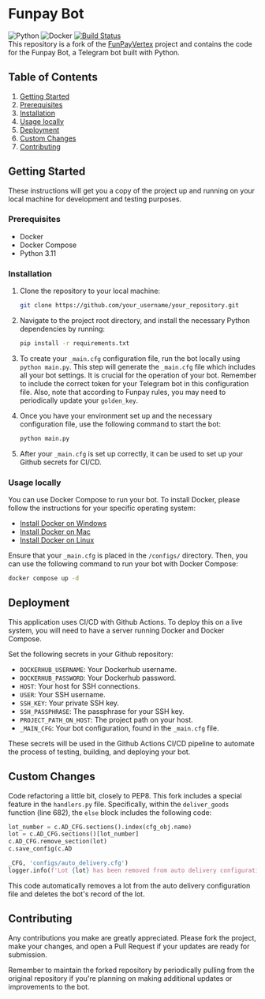 # Funpay Bot
![Python](https://img.shields.io/badge/python-v3.11-blue)
![Docker](https://img.shields.io/badge/docker-latest-blue)
[![Build Status](https://img.shields.io/endpoint.svg?url=https%3A%2F%2Factions-badge.atrox.dev%2F4erdenko%2FFunPayVertex-mod%2Fbadge%3Fref%3Dmain&style=flat)](https://actions-badge.atrox.dev/4erdenko/FunPayVertex-mod/goto?ref=main)  
This repository is a fork of the [FunPayVertex](https://github.com/NightStrang6r/FunPayVertex) project and contains the code for the Funpay Bot, a Telegram bot built with Python.

## Table of Contents

1. [Getting Started](#getting-started)
2. [Prerequisites](#prerequisites)
3. [Installation](#installation)
4. [Usage locally](#usage-locally)
5. [Deployment](#deployment)
6. [Custom Changes](#custom-changes)
7. [Contributing](#contributing)

## Getting Started

These instructions will get you a copy of the project up and running on your local machine for development and testing purposes.

### Prerequisites

- Docker
- Docker Compose
- Python 3.11

### Installation

1. Clone the repository to your local machine:

   ```bash
   git clone https://github.com/your_username/your_repository.git
   ```

2. Navigate to the project root directory, and install the necessary Python dependencies by running:

   ```bash
   pip install -r requirements.txt
   ```

3. To create your `_main.cfg` configuration file, run the bot locally using `python main.py`. This step will generate the `_main.cfg` file which includes all your bot settings. It is crucial for the operation of your bot. Remember to include the correct token for your Telegram bot in this configuration file. Also, note that according to Funpay rules, you may need to periodically update your `golden_key`.  

4. Once you have your environment set up and the necessary configuration file, use the following command to start the bot:

    ```bash
    python main.py
    ```

5. After your `_main.cfg` is set up correctly, it can be used to set up your Github secrets for CI/CD.

### Usage locally

You can use Docker Compose to run your bot. To install Docker, please follow the instructions for your specific operating system:

- [Install Docker on Windows](https://docs.docker.com/desktop/windows/install/)
- [Install Docker on Mac](https://docs.docker.com/desktop/mac/install/)
- [Install Docker on Linux](https://docs.docker.com/engine/install/)

Ensure that your `_main.cfg` is placed in the `/configs/` directory. Then, you can use the following command to run your bot with Docker Compose:

```bash
docker compose up -d
```

## Deployment

This application uses CI/CD with Github Actions. To deploy this on a live system, you will need to have a server running Docker and Docker Compose.

Set the following secrets in your Github repository:
   - `DOCKERHUB_USERNAME`: Your Dockerhub username.
   - `DOCKERHUB_PASSWORD`: Your Dockerhub password.
   - `HOST`: Your host for SSH connections.
   - `USER`: Your SSH username.
   - `SSH_KEY`: Your private SSH key.
   - `SSH_PASSPHRASE`: The passphrase for your SSH key.
   - `PROJECT_PATH_ON_HOST`: The project path on your host.
   - `_MAIN_CFG`: Your bot configuration, found in the `_main.cfg` file.

These secrets will be used in the Github Actions CI/CD pipeline to automate the process of testing, building, and deploying your bot.

## Custom Changes
Code refactoring a little bit, closely to PEP8.
This fork includes a special feature in the `handlers.py` file. Specifically, within the `deliver_goods` function (line 682), the `else` block includes the following code:

```python
lot_number = c.AD_CFG.sections().index(cfg_obj.name)
lot = c.AD_CFG.sections()[lot_number]
c.AD_CFG.remove_section(lot)
c.save_config(c.AD

_CFG, 'configs/auto_delivery.cfg')
logger.info(f'Lot {lot} has been removed from auto delivery configuration.')
```

This code automatically removes a lot from the auto delivery configuration file and deletes the bot's record of the lot.

## Contributing

Any contributions you make are greatly appreciated. Please fork the project, make your changes, and open a Pull Request if your updates are ready for submission.

Remember to maintain the forked repository by periodically pulling from the original repository if you're planning on making additional updates or improvements to the bot.
